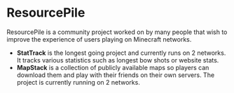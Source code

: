 ResourcePile
================

ResourcePile is a community project worked on by many people that wish to improve the experience of users playing on Minecraft networks.

 - **StatTrack** is the longest going project and currently runs on 2 networks. It tracks various statistics such as longest bow shots or website stats.
 - **MapStack** is a collection of publicly available maps so players can download them and play with their friends on their own servers. The project is currently running on 2 networks.
